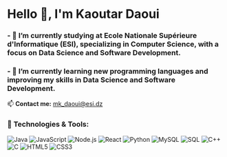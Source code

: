 # Hello 👋, I'm Kaoutar Daoui



### - 🔭 I’m currently studying at **Ecole Nationale Supérieure d'Informatique (ESI)**, specializing in Computer Science, with a focus on Data Science and Software Development.




### - 🌱 I’m currently learning new programming languages and improving my skills in **Data Science** and **Software Development**.






📫 **Contact me:** [mk_daoui@esi.dz](mailto:mk_daoui@esi.dz)






### 🚀 **Technologies & Tools:**
![Java](https://img.shields.io/badge/-Java-05122A?style=flat&logo=java)
![JavaScript](https://img.shields.io/badge/-JavaScript-05122A?style=flat&logo=javascript)
![Node.js](https://img.shields.io/badge/-Node.js-05122A?style=flat&logo=node.js)
![React](https://img.shields.io/badge/-React-05122A?style=flat&logo=react)
![Python](https://img.shields.io/badge/-Python-05122A?style=flat&logo=python)
![MySQL](https://img.shields.io/badge/-MySQL-05122A?style=flat&logo=mysql)
![SQL](https://img.shields.io/badge/-SQL-05122A?style=flat&logo=sql)
![C++](https://img.shields.io/badge/-C++-05122A?style=flat&logo=cplusplus)
![C](https://img.shields.io/badge/-C-05122A?style=flat&logo=c)
![HTML5](https://img.shields.io/badge/-HTML5-05122A?style=flat&logo=html5)
![CSS3](https://img.shields.io/badge/-CSS3-05122A?style=flat&logo=css3)







<!--
**KaoutarDaoui/KaoutarDaoui** is a ✨ _special_ ✨ repository because its `README.md` (this file) appears on your GitHub profile.

Here are some ideas to get you started:

- 🔭 I’m currently working on ...
- 🌱 I’m currently learning ...
- 👯 I’m looking to collaborate on ...
- 🤔 I’m looking for help with ...
- 💬 Ask me about ...
- 📫 How to reach me: ...
- 😄 Pronouns: ...
- ⚡ Fun fact: ...
-->
